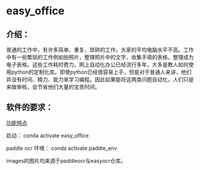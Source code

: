 # easy_office

## 介绍：

普通的工作中，有许多简单、重复、琐碎的工作。大家的平均电脑水平不高。工作中有一些繁琐的工作例如拍照片，整理照片中的文字，收集手填的表格，整理成为电子表格。这些工作耗时费力。网上自动化办公已经流行多年，大多是教人如何使用python的定制化库。即使python已经很容易上手，但是对于普通人来讲，他们并没有时间、精力、能力来学习编程。因此如果能将这两类问题自动化，人们只是来做审核，会节省他们大量的宝贵时间。



## 软件的要求：

[功能特点](./doc/feature.md)

启动：
conda activate easy_office

paddle ocr 环境：
conda activate paddle_env

images的图片均来源于paddleocr与easyocr仓库。

